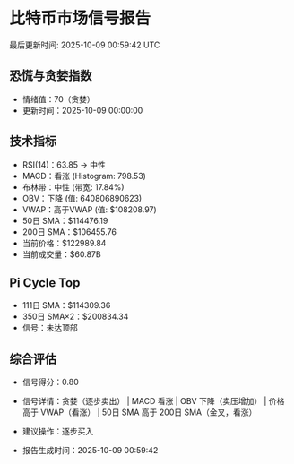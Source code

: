 # 比特币市场信号报告

最后更新时间: 2025-10-09 00:59:42 UTC

## 恐慌与贪婪指数
- 情绪值：70（贪婪）
- 更新时间：2025-10-09 00:00:00

## 技术指标
- RSI(14)：63.85 → 中性
- MACD：看涨 (Histogram: 798.53)
- 布林带：中性 (带宽: 17.84%)
- OBV：下降 (值: 640806890623)
- VWAP：高于VWAP (值: $108208.97)
- 50日 SMA：$114476.19
- 200日 SMA：$106455.76
- 当前价格：$122989.84
- 当前成交量：$60.87B

## Pi Cycle Top
- 111日 SMA：$114309.36
- 350日 SMA×2：$200834.34
- 信号：未达顶部

## 综合评估
- 信号得分：0.80
- 信号详情：贪婪（逐步卖出） | MACD 看涨 | OBV 下降（卖压增加） | 价格高于 VWAP（看涨） | 50日 SMA 高于 200日 SMA（金叉，看涨）
- 建议操作：逐步买入

- 报告生成时间：2025-10-09 00:59:42